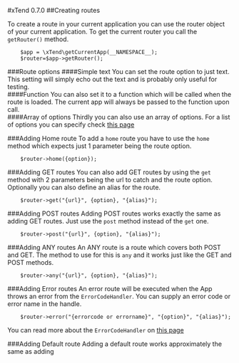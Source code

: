 #xTend 0.7.0
##Creating routes

To create a route in your current application you can use the router object of your current application. To get the current router you
call the `getRouter()` method.
```
    $app = \xTend\getCurrentApp(__NAMESPACE__);
    $router=$app->getRouter();
```

###Route options
####Simple text
You can set the route option to just text. This setting will simply echo out the text and is probably only useful for testing.  
####Function
You can also set it to a function which will be called when the route is loaded. The current app will always be passed to the function upon call.  
####Array of options
Thirdly you can also use an array of options. For a list of options you can specify check [this page](/0.7.x/14.a%20Route%20array%20options)  

###Adding Home route
To add a `home` route you have to use the `home` method which expects just 1 parameter being the route option.
```
    $router->home({option});
```

###Adding GET routes
You can also add GET routes by using the `get` method with 2 parameters being the url to catch and the route option. Optionally you can also define an alias for the route.
```
    $router->get("{url}", {option}, "{alias}");
```

###Adding POST routes
Adding POST routes works exactly the same as adding GET routes. Just use the `post` method instead of the `get` one.
```
    $router->post("{url}", {option}, "{alias}");
```

###Adding ANY routes
An ANY route is a route which covers both POST and GET. The method to use for this is `any` and it works just like the GET and POST methods.
```
    $router->any("{url}", {option}, "{alias}");
```

###Adding Error routes
An error route will be executed when the App throws an error from the `ErrorCodeHandler`. You can supply an error code or error name in the handle.
```
	$router->error("{errorcode or errorname}", "{option}", "{alias}");
```
You can read more about the `ErrorCodeHandler` on [this page](/0.7.x/15.%20ErrorCodeHandler)  

###Adding Default route
Adding a default route works approximately the same as adding

